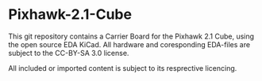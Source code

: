 # Pixhawk-2.1-Cube

This git repository contains a Carrier Board for the Pixhawk 2.1 Cube, using the open source EDA KiCad.
All hardware and coresponding EDA-files are subject to the CC-BY-SA 3.0 license.

All included or imported content is subject to its resprective licencing.
